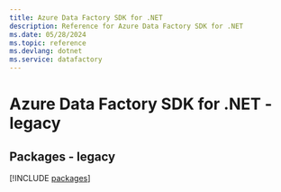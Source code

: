 ```yaml
---
title: Azure Data Factory SDK for .NET
description: Reference for Azure Data Factory SDK for .NET
ms.date: 05/28/2024
ms.topic: reference
ms.devlang: dotnet
ms.service: datafactory
---
```

# Azure Data Factory SDK for .NET - legacy
## Packages - legacy
[!INCLUDE [packages](data-factory-index.md)]